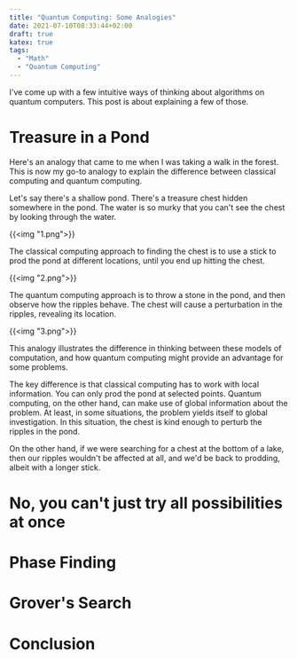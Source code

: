```yaml
---
title: "Quantum Computing: Some Analogies"
date: 2021-07-10T08:33:44+02:00
draft: true
katex: true
tags:
  - "Math"
  - "Quantum Computing"
---
```


I've come up with a few intuitive ways of thinking about algorithms 
on quantum computers. This post is about explaining a few of those.

<!--more-->

# Treasure in a Pond

Here's an analogy that came to me when I was taking a walk in the forest.
This is now my go-to analogy to explain the difference between classical
computing and quantum computing.

Let's say there's a shallow pond. There's a treasure chest hidden somewhere
in the pond. The water is so murky that you can't see the chest by looking
through the water.

{{<img "1.png">}}

The classical computing approach to finding the chest is to
use a stick to prod the pond at different locations,
until you end up hitting the chest.

{{<img "2.png">}}

The quantum computing approach is to throw a stone in the pond, and then
observe how the ripples behave. The chest will cause a perturbation in
the ripples, revealing its location.

{{<img "3.png">}}

This analogy illustrates the difference in thinking between these models
of computation, and how quantum computing might provide an advantage
for some problems.

The key difference is that classical computing has to work
with local information. You can only prod the pond at selected points.
Quantum computing, on the other hand, can make use of global information
about the problem. At least, in some situations, the problem yields
itself to global investigation. In this situation, the chest is kind
enough to perturb the ripples in the pond.

On the other hand, if we were searching for a chest at the bottom of a lake,
then our ripples wouldn't be affected at all, and we'd be back to prodding,
albeit with a longer stick.

# No, you can't just try all possibilities at once

# Phase Finding

# Grover's Search

# Conclusion

